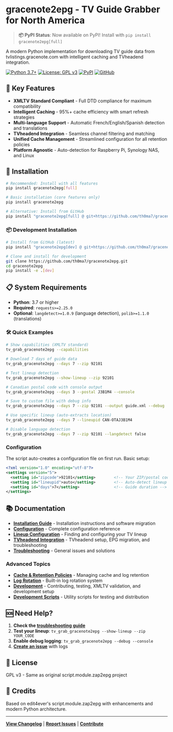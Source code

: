 # gracenote2epg - TV Guide Grabber for North America

> **📦 PyPI Status**: Now available on PyPI! Install with `pip install gracenote2epg[full]`

A modern Python implementation for downloading TV guide data from tvlistings.gracenote.com with intelligent caching and TVheadend integration.

[![Python 3.7+](https://img.shields.io/badge/python-3.7+-blue.svg)](https://www.python.org/downloads/)
[![License: GPL v3](https://img.shields.io/badge/License-GPLv3-blue.svg)](https://www.gnu.org/licenses/gpl-3.0)
[![PyPI](https://img.shields.io/badge/PyPI-Available-green.svg)](https://pypi.org/project/gracenote2epg/)
[![GitHub](https://img.shields.io/badge/GitHub-Available-green.svg)](https://github.com/th0ma7/gracenote2epg)

## 🌟 Key Features

- **XMLTV Standard Compliant** - Full DTD compliance for maximum compatibility
- **Intelligent Caching** - 95%+ cache efficiency with smart refresh strategies  
- **Multi-language Support** - Automatic French/English/Spanish detection and translations
- **TVheadend Integration** - Seamless channel filtering and matching
- **Unified Cache Management** - Streamlined configuration for all retention policies
- **Platform Agnostic** - Auto-detection for Raspberry Pi, Synology NAS, and Linux

## 🚀 Installation

```bash
# Recommended: Install with all features
pip install gracenote2epg[full]

# Basic installation (core features only)
pip install gracenote2epg

# Alternative: Install from GitHub
pip install "gracenote2epg[full] @ git+https://github.com/th0ma7/gracenote2epg.git@v1.5"
```

### 📦 Development Installation

```bash
# Install from GitHub (latest)
pip install "gracenote2epg[dev] @ git+https://github.com/th0ma7/gracenote2epg.git"

# Clone and install for development
git clone https://github.com/th0ma7/gracenote2epg.git
cd gracenote2epg
pip install -e .[dev]
```

## 📋 System Requirements

- **Python**: 3.7 or higher
- **Required**: `requests>=2.25.0`
- **Optional**: `langdetect>=1.0.9` (language detection), `polib>=1.1.0` (translations)

### 🛠️ Quick Examples

```bash
# Show capabilities (XMLTV standard)
tv_grab_gracenote2epg --capabilities

# Download 7 days of guide data
tv_grab_gracenote2epg --days 7 --zip 92101

# Test lineup detection
tv_grab_gracenote2epg --show-lineup --zip 92101

# Canadian postal code with console output
tv_grab_gracenote2epg --days 3 --postal J3B1M4 --console

# Save to custom file with debug info
tv_grab_gracenote2epg --days 7 --zip 92101 --output guide.xml --debug

# Use specific lineup (auto-extracts location)
tv_grab_gracenote2epg --days 7 --lineupid CAN-OTAJ3B1M4

# Disable language detection
tv_grab_gracenote2epg --days 7 --zip 92101 --langdetect false
```

### Configuration

The script auto-creates a configuration file on first run. Basic setup:

```xml
<?xml version="1.0" encoding="utf-8"?>
<settings version="5">
  <setting id="zipcode">92101</setting>        <!-- Your ZIP/postal code -->
  <setting id="lineupid">auto</setting>        <!-- Auto-detect lineup -->
  <setting id="days">7</setting>               <!-- Guide duration -->
</settings>
```

## 📚 Documentation

- **[Installation Guide](https://github.com/th0ma7/gracenote2epg/blob/main/docs/installation.md)** - Installation instructions and software migration
- **[Configuration](https://github.com/th0ma7/gracenote2epg/blob/main/docs/configuration.md)** - Complete configuration reference
- **[Lineup Configuration](https://github.com/th0ma7/gracenote2epg/blob/main/docs/lineup-configuration.md)** - Finding and configuring your TV lineup
- **[TVheadend Integration](https://github.com/th0ma7/gracenote2epg/blob/main/docs/tvheadend.md)** - TVheadend setup, EPG migration, and troubleshooting
- **[Troubleshooting](https://github.com/th0ma7/gracenote2epg/blob/main/docs/troubleshooting.md)** - General issues and solutions

### Advanced Topics

- **[Cache & Retention Policies](https://github.com/th0ma7/gracenote2epg/blob/main/docs/cache-retention.md)** - Managing cache and log retention
- **[Log Rotation](https://github.com/th0ma7/gracenote2epg/blob/main/docs/log-rotation.md)** - Built-in log rotation system
- **[Development](https://github.com/th0ma7/gracenote2epg/blob/main/docs/development.md)** - Contributing, testing, XMLTV validation, and development setup
- **[Development Scripts](https://github.com/th0ma7/gracenote2epg/blob/main/scripts/README.md)** - Utility scripts for testing and distribution

## 🆘 Need Help?

1. **Check the [troubleshooting guide](https://github.com/th0ma7/gracenote2epg/blob/main/docs/troubleshooting.md)**
2. **Test your lineup**: `tv_grab_gracenote2epg --show-lineup --zip YOUR_CODE`
3. **Enable debug logging**: `tv_grab_gracenote2epg --debug --console`
4. **[Create an issue](https://github.com/th0ma7/gracenote2epg/issues)** with logs

## 📄 License

GPL v3 - Same as original script.module.zap2epg project

## 🙏 Credits

Based on edit4ever's script.module.zap2epg with enhancements and modern Python architecture.

---

**[View Changelog](https://github.com/th0ma7/gracenote2epg/blob/main/docs/changelog.md)** | **[Report Issues](https://github.com/th0ma7/gracenote2epg/issues)** | **[Contribute](https://github.com/th0ma7/gracenote2epg/blob/main/docs/development.md)**
